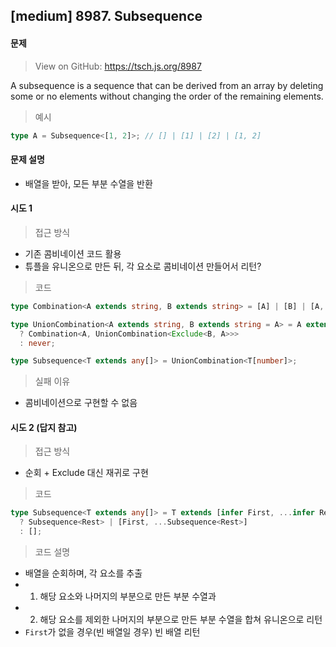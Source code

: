 ## [medium] 8987. Subsequence

#### 문제

> View on GitHub: https://tsch.js.org/8987

A subsequence is a sequence that can be derived from an array by deleting some or no elements without changing the order of the remaining elements.

> 예시

```typescript
type A = Subsequence<[1, 2]>; // [] | [1] | [2] | [1, 2]
```

#### 문제 설명

- 배열을 받아, 모든 부분 수열을 반환

#### 시도 1

> 접근 방식

- 기존 콤비네이션 코드 활용
- 튜플을 유니온으로 만든 뒤, 각 요소로 콤비네이션 만들어서 리턴?

> 코드

```ts
type Combination<A extends string, B extends string> = [A] | [B] | [A, B];

type UnionCombination<A extends string, B extends string = A> = A extends B
  ? Combination<A, UnionCombination<Exclude<B, A>>>
  : never;

type Subsequence<T extends any[]> = UnionCombination<T[number]>;
```

> 실패 이유

- 콤비네이션으로 구현할 수 없음

#### 시도 2 (답지 참고)

> 접근 방식

- 순회 + Exclude 대신 재귀로 구현

> 코드

```ts
type Subsequence<T extends any[]> = T extends [infer First, ...infer Rest]
  ? Subsequence<Rest> | [First, ...Subsequence<Rest>]
  : [];
```

> 코드 설명

- 배열을 순회하며, 각 요소를 추출
- 1. 해당 요소와 나머지의 부분으로 만든 부분 수열과
- 2. 해당 요소를 제외한 나머지의 부분으로 만든 부분 수열을 합쳐 유니온으로 리턴
- `First`가 없을 경우(빈 배열일 경우) 빈 배열 리턴
